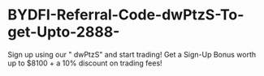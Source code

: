 # BYDFI-Referral-Code-dwPtzS-To-get-Upto-2888-
Sign up using our " dwPtzS" and start trading! Get a Sign-Up Bonus worth up to $8100 + a 10% discount on trading fees!
